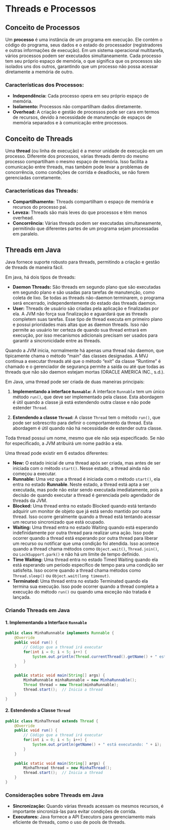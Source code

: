 # Threads e Processos

## Conceito de Processos

Um **processo** é uma instância de um programa em execução. Ele contém o código do programa, seus dados e o estado do processador (registradores e outras informações de execução). Em um sistema operacional multitarefa, vários processos podem ser executados simultaneamente. Cada processo tem seu próprio espaço de memória, o que significa que os processos são isolados uns dos outros, garantindo que um processo não possa acessar diretamente a memória de outro.

### Características dos Processos:
- **Independência:** Cada processo opera em seu próprio espaço de memória.
- **Isolamento:** Processos não compartilham dados diretamente.
- **Overhead:** A criação e gestão de processos pode ser cara em termos de recursos, devido à necessidade de manutenção de espaços de memória separados e à comunicação entre processos.

## Conceito de Threads

Uma **thread** (ou linha de execução) é a menor unidade de execução em um processo. Diferente dos processos, várias threads dentro do mesmo processo compartilham o mesmo espaço de memória. Isso facilita a comunicação entre threads, mas também pode levar a problemas de concorrência, como condições de corrida e deadlocks, se não forem gerenciadas corretamente.

### Características das Threads:
- **Compartilhamento:** Threads compartilham o espaço de memória e recursos do processo pai.
- **Leveza:** Threads são mais leves do que processos e têm menos overhead.
- **Concorrência:** Várias threads podem ser executadas simultaneamente, permitindo que diferentes partes de um programa sejam processadas em paralelo.

## Threads em Java

Java fornece suporte robusto para threads, permitindo a criação e gestão de threads de maneira fácil. 

Em java, há dois tipos de threads:
- **Daemon Threads:** São threads em segundo plano que são executadas em segundo plano e são usadas para tarefas de manutenção, como coleta de lixo. Se todas as threads não-daemon terminarem, o programa será encerrado, independentemente do estado das threads daemon.
- **User:** Threads de usuário são criadas pela aplicação e finalizadas por ela. A JVM não força sua finalização e aguardará que as threads completem suas tarefas. Esse tipo de thread executa em primeiro plano e possui prioridades mais altas que as daemon threads. Isso não permite ao usuário ter certeza de quando sua thread entrará em execução, por isso mecanismos adicionais precisam ser usados para garantir a sincronicidade entre as threads.

Quando a JVM inicia, normalmente há apenas uma thread não daemon, que tipicamente chama o método “main” das classes designadas. A MVJ continua a executar threads até que o método “exit” da classe “Runtime” é chamado e o gerenciador de segurança permite a saída ou até que todas as threads que não são daemon estejam mortas (ORACLE AMERICA INC., s.d.).

Em Java, uma thread pode ser criada de duas maneiras principais:

1. **Implementando a interface `Runnable`:** A interface `Runnable` tem um único método `run()`, que deve ser implementado pela classe. Esta abordagem é útil quando a classe já está estendendo outra classe e não pode estender `Thread`.

2. **Estendendo a classe `Thread`:** A classe `Thread` tem o método `run()`, que pode ser sobrescrito para definir o comportamento da thread. Esta abordagem é útil quando não há necessidade de estender outra classe.

Toda thread possui um nome, mesmo que ele não seja especificado. Se não for especificado, a JVM atribuirá um nome padrão a ela.

Uma thread pode existir em 6 estados diferentes:
- **New:** O estado inicial de uma thread após ser criada, mas antes de ser iniciada com o método `start()`. Nesse estado, a thread ainda não começou a executar.
- **Runnable:** Uma vez que a thread é iniciada com o método `start()`, ela entra no estado **Runnable**. Neste estado, a thread está apta a ser executada, mas pode não estar sendo executada imediatamente, pois a decisão de quando executar a thread é gerenciada pelo agendador de threads da JVM.
- **Blocked:** Uma thread entra no estado Blocked quando está tentando adquirir um monitor de objeto que já está sendo mantido por outra thread. Isso ocorre geralmente quando a thread está tentando acessar um recurso sincronizado que está ocupado.
- **Waiting:** Uma thread entra no estado Waiting quando está esperando indefinidamente por outra thread para realizar uma ação. Isso pode ocorrer quando a thread está esperando por outra thread para liberar um recurso ou notificar que uma condição foi atendida. Isso acontece quando a thread chama métodos como `Object.wait()`, `Thread.join()`, ou `LockSupport.park()` e não há um limite de tempo definido.
- **Time Waiting:** Uma thread entra no estado Timed Waiting quando ela está esperando um período específico de tempo para uma condição ser satisfeita. Isso ocorre quando a thread chama métodos como `Thread.sleep()` ou `Object.wait(long timeout)`.
- **Terminated:** Uma thread entra no estado Terminated quando ela termina sua execução. Isso pode ocorrer quando a thread completa a execução do método `run()` ou quando uma exceção não tratada é lançada.
### Criando Threads em Java

#### 1. Implementando a Interface `Runnable`

```java
public class MinhaRunnable implements Runnable {
    @Override
    public void run() {
        // Código que a thread irá executar
        for(int i = 0; i < 5; i++) {
            System.out.println(Thread.currentThread().getName() + " está executando: " + i);
        }
    }
    
    public static void main(String[] args) {
        MinhaRunnable minhaRunnable = new MinhaRunnable();
        Thread thread = new Thread(minhaRunnable);
        thread.start();  // Inicia a thread
    }
}
```

#### 2. Estendendo a Classe `Thread`

```java
public class MinhaThread extends Thread {
    @Override
    public void run() {
        // Código que a thread irá executar
        for(int i = 0; i < 5; i++) {
            System.out.println(getName() + " está executando: " + i);
        }
    }
    
    public static void main(String[] args) {
        MinhaThread thread = new MinhaThread();
        thread.start();  // Inicia a thread
    }
}
```

### Considerações sobre Threads em Java
- **Sincronização:** Quando várias threads acessam os mesmos recursos, é importante sincronizá-las para evitar condições de corrida.
- **Executores:** Java fornece a API Executors para gerenciamento mais eficiente de threads, como o uso de pools de threads.
